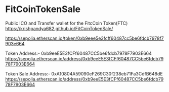 # FitCoinTokenSale
Public ICO and Transfer wallet for the FitcCoin Token(FTC)<br>
https://krishpandya682.github.io/FitCoinTokenSale/

https://sepolia.etherscan.io/token/0xb9eee5e3fcff60487cc5be6fdcb7978f7903e664

Token Address:-  0xb9eeE5E3fCFf60487CC5be6fdcb7978F7903E664
https://sepolia.etherscan.io/address/0xb9eeE5E3fCFf60487CC5be6fdcb7978F7903E664

Token Sale Address:- 0xA10804A59090eF269C30f238eb71Fa3CdfB648dE
https://sepolia.etherscan.io/address/0xb9eeE5E3fCFf60487CC5be6fdcb7978F7903E664


